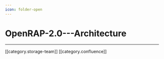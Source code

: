 ```yaml
---
icon: folder-open
---
```


# OpenRAP-2.0---Architecture

***

\[\[category.storage-team]] \[\[category.confluence]]
